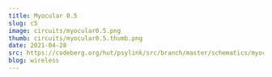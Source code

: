 ```yaml
---
title: Myocular 0.5
slug: c5
image: circuits/myocular0.5.png
thumb: circuits/myocular0.5.thumb.png
date: 2021-04-28
src: https://codeberg.org/hut/psylink/src/branch/master/schematics/myocular0.5.sch
blog: wireless
---
```

